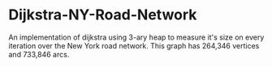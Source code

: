# Dijkstra-NY-Road-Network
An implementation of dijkstra using 3-ary heap to measure it's size on every iteration over the New York road network. This graph has 264,346 vertices and 733,846 arcs.
